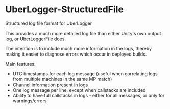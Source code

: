# UberLogger-StructuredFile
Structured log file format for UberLogger

This provides a much more detailed log file than either Unity's own output log, or UberLoggerFile does.

The intention is to include much more information in the logs, thereby making it easier to diagnose errors which occur in deployed builds.

Main features:

* UTC timestamps for each log message (useful when correlating logs from multiple machines in the same MP match)
* Channel information present in logs
* One log message per line, except when callstacks are included
* Ability to have full callstacks in logs - either for all messages, or only for warnings/errors
